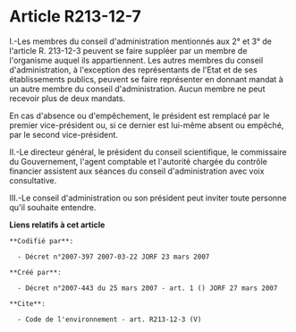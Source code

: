 # Article R213-12-7

I.-Les membres du conseil d'administration mentionnés aux 2° et 3° de l'article R. 213-12-3 peuvent se faire suppléer par un
membre de l'organisme auquel ils appartiennent. Les autres membres du conseil d'administration, à l'exception des
représentants de l'Etat et de ses établissements publics, peuvent se faire représenter en donnant mandat à un autre membre du
conseil d'administration. Aucun membre ne peut recevoir plus de deux mandats. 

En cas d'absence ou d'empêchement, le président est remplacé par le premier vice-président ou, si ce dernier est lui-même
absent ou empêché, par le second vice-président. 

II.-Le directeur général, le président du conseil scientifique, le commissaire du Gouvernement, l'agent comptable et
l'autorité chargée du contrôle financier assistent aux séances du conseil d'administration avec voix consultative. 

III.-Le conseil d'administration ou son président peut inviter toute personne qu'il souhaite entendre.

**Liens relatifs à cet article**

	**Codifié par**:

	  - Décret n°2007-397 2007-03-22 JORF 23 mars 2007

	**Créé par**:

	  - Décret n°2007-443 du 25 mars 2007 - art. 1 () JORF 27 mars 2007

	**Cite**:

	  - Code de l'environnement - art. R213-12-3 (V)
